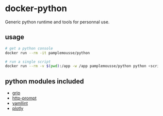 # docker-python

Generic python runtime and tools for personnal use.

## usage

```bash
# get a python console
docker run --rm -it pamplemousse/python

# run a single script
docker run --rm -v $(pwd):/app -w /app pamplemousse/python python <script.py>
```

## python modules included

  * [grip](https://github.com/joeyespo/grip)
  * [http-prompt](https://github.com/eliangcs/http-prompt)
  * [yamllint](https://github.com/adrienverge/yamllint)
  * [plotly](https://github.com/plotly/plotly.py)
